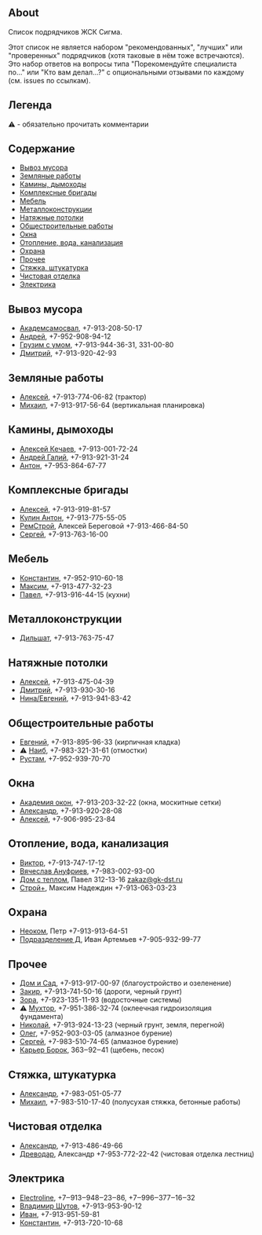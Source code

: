 ## About
Список подрядчиков ЖСК Сигма.

Этот список не является набором "рекомендованных", "лучших" или "проверенных" подрядчиков (хотя таковые в нём тоже встречаются). Это набор ответов на вопросы типа "Порекомендуйте специалиста по..." или "Кто вам делал...?" с опциональными отзывами по каждому (см. issues по ссылкам).

## Легенда

⚠️ - обязательно прочитать комментарии

## Содержание

- [Вывоз мусора](#вывоз-мусора)
- [Земляные работы](#земляные-работы)
- [Камины, дымоходы](#камины-дымоходы)
- [Комплексные бригады](#комплексные-бригады)
- [Мебель](#мебель)
- [Металлоконструкции](#металлоконструкции)
- [Натяжные потолки](#натяжные-потолки)
- [Общестроительные работы](#общестроительные-работы)
- [Окна](#окна)
- [Отопление, вода, канализация](#отопление-вода-канализация)
- [Охрана](#охрана)
- [Прочее](#прочее)
- [Стяжка, штукатурка](#стяжка-штукатурка)
- [Чистовая отделка](#чистовая-отделка)
- [Электрика](#электрика)

## Вывоз мусора
- [Академсамосвал](https://github.com/contfedorov/sigma-workers/issues/55), +7-913-208-50-17
- [Андрей](https://github.com/contfedorov/sigma-workers/issues/61), +7-952-908-94-12
- [Грузим с умом](https://github.com/contfedorov/sigma-workers/issues/41), +7-913-944-36-31, 331-00-80
- [Дмитрий](https://github.com/contfedorov/sigma-workers/issues/60), +7-913-920-42-93

## Земляные работы
- [Алексей](https://github.com/contfedorov/sigma-workers/issues/39), +7-913-774-06-82 (трактор)
- [Михаил](https://github.com/contfedorov/sigma-workers/issues/5), +7-913-917-56-64 (вертикальная планировка)

## Камины, дымоходы
- [Алексей Кечаев](https://github.com/contfedorov/sigma-workers/issues/49), +7-913-001-72-24
- [Андрей Галий](https://github.com/contfedorov/sigma-workers/issues/4), +7-913-921-31-24
- [Антон](https://github.com/contfedorov/sigma-workers/issues/50), +7-953-864-67-77

## Комплексные бригады
- [Алексей](https://github.com/contfedorov/sigma-workers/issues/17), +7-913-919-81-57
- [Кулин Антон](https://github.com/contfedorov/sigma-workers/issues/13), +7-913-775-55-05
- [РемСтрой](https://github.com/contfedorov/sigma-workers/issues/10), Алексей Береговой +7-913-466-84-50
- [Сергей](https://github.com/contfedorov/sigma-workers/issues/11), +7-913-763-16-00

## Мебель
- [Константин](https://github.com/contfedorov/sigma-workers/issues/15), +7-952-910-60-18
- [Максим](https://github.com/contfedorov/sigma-workers/issues/14), +7-913-477-32-23
- [Павел](https://github.com/contfedorov/sigma-workers/issues/16), +7-913-916-44-15 (кухни)

## Металлоконструкции
- [Дильшат](https://github.com/contfedorov/sigma-workers/issues/1), +7-913-763-75-47

## Натяжные потолки
- [Алексей](https://github.com/contfedorov/sigma-workers/issues/58), +7-913-475-04-39
- [Дмитрий](https://github.com/contfedorov/sigma-workers/issues/59), +7-913-930-30-16
- [Нина/Евгений](https://github.com/contfedorov/sigma-workers/issues/57), +7-913-941-83-42



## Общестроительные работы
- [Евгений](https://github.com/contfedorov/sigma-workers/issues/8), +7-913-895-96-33 (кирпичная кладка)
- ⚠️ [Наиб](https://github.com/contfedorov/sigma-workers/issues/40), +7-983-321-31-61 (отмостки)
- [Рустам](https://github.com/contfedorov/sigma-workers/issues/7), +7-952-939-70-70

## Окна
- [Академия окон](https://github.com/contfedorov/sigma-workers/issues/64), +7-913-203-32-22 (окна, москитные сетки)
- [Александр](https://github.com/contfedorov/sigma-workers/issues/52), +7-913-920-28-08
- [Алексей](https://github.com/contfedorov/sigma-workers/issues/53), +7-906-995-23-84

## Отопление, вода, канализация
- [Виктор](https://github.com/contfedorov/sigma-workers/issues/56), +7-913-747-17-12
- [Вячеслав Ануфриев](https://github.com/contfedorov/sigma-workers/issues/6), +7-983-002-93-00
- [Дом с теплом](https://github.com/contfedorov/sigma-workers/issues/19), Павел 312-13-16 zakaz@gk-dst.ru
- [Строй+](https://github.com/contfedorov/sigma-workers/issues/12), Максим Надеждин +7-913-063-03-23

## Охрана
- [Неоком](https://github.com/contfedorov/sigma-workers/issues/21), Петр +7-913-913-64-51
- [Подразделение Д](https://github.com/contfedorov/sigma-workers/issues/22), Иван Артемьев +7-905-932-99-77

## Прочее
- [Дом и Сад](https://github.com/contfedorov/sigma-workers/issues/51), +7-913-917-00-97 (благоустройство и озеленение)
- [Закир](https://github.com/contfedorov/sigma-workers/issues/38), +7-913-741-50-16 (дороги, черный грунт)
- [Зора](https://github.com/contfedorov/sigma-workers/issues/24), +7-923-135-11-93 (водосточные системы)
- ⚠️ [Мухтор](https://github.com/contfedorov/sigma-workers/issues/25), +7-951-386-32-74 (оклеечная гидроизоляция фундамента)
- [Николай](https://github.com/contfedorov/sigma-workers/issues/65), +7-913-924-13-23 (черный грунт, земля, перегной)
- [Олег](https://github.com/contfedorov/sigma-workers/issues/36), +7-952-903-03-05 (алмазное бурение)
- [Сергей](https://github.com/contfedorov/sigma-workers/issues/37), +7-983-510-74-65 (алмазное бурение)
- [Карьер Борок](https://github.com/contfedorov/sigma-workers/issues/54), 363‒92‒41 (щебень, песок)

## Стяжка, штукатурка
- [Александр](https://github.com/contfedorov/sigma-workers/issues/2), +7-983-051-05-77
- [Михаил](https://github.com/contfedorov/sigma-workers/issues/3), +7-983-510-17-40 (полусухая стяжка, бетонные работы)

## Чистовая отделка
- [Александр](https://github.com/contfedorov/sigma-workers/issues/18), +7-913-486-49-66
- [Древодар](https://github.com/contfedorov/sigma-workers/issues/63), Александр +7-953-772-22-42 (чистовая отделка лестниц)

## Электрика
- [Electroline](https://github.com/contfedorov/sigma-workers/issues/20), +7‒913‒948‒23‒86, +7‒996‒377‒16‒32
- [Владимир Шутов](https://github.com/contfedorov/sigma-workers/issues/23), +7-913-953-90-12
- [Иван](https://github.com/contfedorov/sigma-workers/issues/9), +7-913-951-59-81
- [Константин](https://github.com/contfedorov/sigma-workers/issues/62), +7-913-720-10-68


